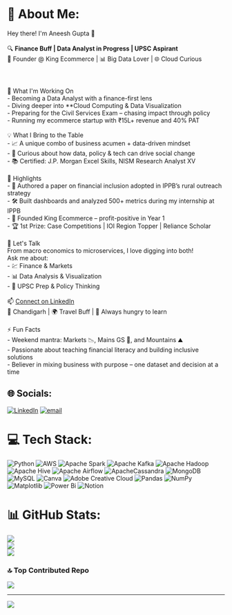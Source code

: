 # 💫 About Me:
Hey there! I'm Aneesh Gupta 👋<br><br>🔍 **Finance Buff | Data Analyst in Progress | UPSC Aspirant**  <br>💼 Founder @ King Ecommerce | 📊 Big Data Lover | 🌐 Cloud Curious  <br><br><br><br>🚀 What I'm Working On<br>- Becoming a Data Analyst with a finance-first lens  <br>- Diving deeper into **Cloud Computing & Data Visualization<br>- Preparing for the Civil Services Exam – chasing impact through policy  <br>- Running my ecommerce startup with ₹15L+ revenue and 40% PAT  <br><br>💡 What I Bring to the Table<br>- 📈 A unique combo of business acumen + data-driven mindset<br>- 🧠 Curious about how data, policy & tech can drive social change    <br>- 📚 Certified: J.P. Morgan Excel Skills, NISM Research Analyst XV<br><br>🎯 Highlights<br>- 🧾 Authored a paper on financial inclusion adopted in IPPB’s rural outreach strategy  <br>- 🛠️ Built dashboards and analyzed 500+ metrics during my internship at IPPB  <br>- 🧠 Founded King Ecommerce – profit-positive in Year 1  <br>- 🏆 1st Prize: Case Competitions | IOI Region Topper | Reliance Scholar  <br><br>💬 Let's Talk<br>From macro economics to microservices, I love digging into both!  <br>Ask me about:<br>- 💹 Finance & Markets  <br>- 📊 Data Analysis & Visualization  <br>- 🧭 UPSC Prep & Policy Thinking  <br><br>📫 [Connect on LinkedIn](https://www.linkedin.com/in/aneeshgupta246/)  <br>📍 Chandigarh | 🌍 Travel Buff | 🎯 Always hungry to learn<br><br>⚡ Fun Facts<br>- Weekend mantra: Markets 📉, Mains GS 📘, and Mountains ⛰️  <br>- Passionate about teaching financial literacy and building inclusive solutions<br>- Believer in mixing business with purpose – one dataset and decision at a time  <br>


## 🌐 Socials:
[![LinkedIn](https://img.shields.io/badge/LinkedIn-%230077B5.svg?logo=linkedin&logoColor=white)](https://linkedin.com/in/aneeshg246) [![email](https://img.shields.io/badge/Email-D14836?logo=gmail&logoColor=white)](mailto:guptaaneesh246@gmail.com) 

# 💻 Tech Stack:
![Python](https://img.shields.io/badge/python-3670A0?style=plastic&logo=python&logoColor=ffdd54) ![AWS](https://img.shields.io/badge/AWS-%23FF9900.svg?style=plastic&logo=amazon-aws&logoColor=white) ![Apache Spark](https://img.shields.io/badge/Apache%20Spark-FDEE21?style=plastic&logo=apachespark&logoColor=black) ![Apache Kafka](https://img.shields.io/badge/Apache%20Kafka-000?style=plastic&logo=apachekafka) ![Apache Hadoop](https://img.shields.io/badge/Apache%20Hadoop-66CCFF?style=plastic&logo=apachehadoop&logoColor=black) ![Apache Hive](https://img.shields.io/badge/Apache%20Hive-FDEE21?style=plastic&logo=apachehive&logoColor=black) ![Apache Airflow](https://img.shields.io/badge/Apache%20Airflow-017CEE?style=plastic&logo=Apache%20Airflow&logoColor=white) ![ApacheCassandra](https://img.shields.io/badge/cassandra-%231287B1.svg?style=plastic&logo=apache-cassandra&logoColor=white) ![MongoDB](https://img.shields.io/badge/MongoDB-%234ea94b.svg?style=plastic&logo=mongodb&logoColor=white) ![MySQL](https://img.shields.io/badge/mysql-4479A1.svg?style=plastic&logo=mysql&logoColor=white) ![Canva](https://img.shields.io/badge/Canva-%2300C4CC.svg?style=plastic&logo=Canva&logoColor=white) ![Adobe Creative Cloud](https://img.shields.io/badge/Adobe%20Creative%20Cloud-DA1F26.svg?style=plastic&logo=Adobe%20Creative%20Cloud&logoColor=white) ![Pandas](https://img.shields.io/badge/pandas-%23150458.svg?style=plastic&logo=pandas&logoColor=white) ![NumPy](https://img.shields.io/badge/numpy-%23013243.svg?style=plastic&logo=numpy&logoColor=white) ![Matplotlib](https://img.shields.io/badge/Matplotlib-%23ffffff.svg?style=plastic&logo=Matplotlib&logoColor=black) ![Power Bi](https://img.shields.io/badge/power_bi-F2C811?style=plastic&logo=powerbi&logoColor=black) ![Notion](https://img.shields.io/badge/Notion-%23000000.svg?style=plastic&logo=notion&logoColor=white)
# 📊 GitHub Stats:
![](https://github-readme-stats.vercel.app/api?username=aneeshg246&theme=dark&hide_border=false&include_all_commits=false&count_private=false)<br/>
![](https://nirzak-streak-stats.vercel.app/?user=aneeshg246&theme=dark&hide_border=false)<br/>
![](https://github-readme-stats.vercel.app/api/top-langs/?username=aneeshg246&theme=dark&hide_border=false&include_all_commits=false&count_private=false&layout=compact)

### 🔝 Top Contributed Repo
![](https://github-contributor-stats.vercel.app/api?username=aneeshg246&limit=5&theme=dark&combine_all_yearly_contributions=true)

---
[![](https://visitcount.itsvg.in/api?id=aneeshg246&icon=0&color=12)](https://visitcount.itsvg.in)

<!-- Proudly created with GPRM ( https://gprm.itsvg.in ) -->
